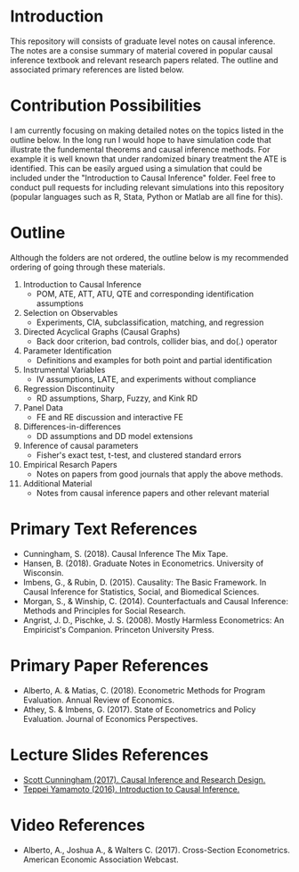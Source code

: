 # Introduction 
This repository will consists of graduate level notes on causal inference. The notes are a consise summary of material covered in popular causal inference textbook and relevant research papers related. The outline and associated primary references are listed below.

# Contribution Possibilities
I am currently focusing on making detailed notes on the topics listed in the outline below. In the long run I would hope to have simulation code that illustrate the fundemental theorems and causal inference methods. For example it is well known that under randomized binary treatment the ATE is identified. This can be easily argued using a simulation that could be included under the "Introduction to Causal Inference" folder. Feel free to conduct pull requests for including relevant simulations into this repository (popular languages such as R, Stata, Python or Matlab are all fine for this).   

# Outline
Although the folders are not ordered, the outline below is my recommended ordering of going through these materials.

1. Introduction to Causal Inference
   * POM, ATE, ATT, ATU, QTE and corresponding identification assumptions
2. Selection on Observables
   * Experiments, CIA, subclassification, matching, and regression
3. Directed Acyclical Graphs (Causal Graphs)
   * Back door criterion, bad controls, collider bias, and do(.) operator
4. Parameter Identification 
   * Definitions and examples for both point and partial identification
5. Instrumental Variables
   * IV assumptions, LATE, and experiments without compliance
6. Regression Discontinuity
   * RD assumptions, Sharp, Fuzzy, and Kink RD
7. Panel Data
   * FE and RE discussion and interactive FE
8. Differences-in-differences
   * DD assumptions and DD model extensions
9. Inference of causal parameters
   * Fisher's exact test, t-test, and clustered standard errors
10. Empirical Resarch Papers
    * Notes on papers from good journals that apply the above methods.
11. Additional Material
    * Notes from causal inference papers and other relevant material

# Primary Text References
- Cunningham, S. (2018). Causal Inference The Mix Tape. 
- Hansen, B. (2018). Graduate Notes in Econometrics. University of Wisconsin.  
- Imbens, G., & Rubin, D. (2015). Causality: The Basic Framework. In Causal Inference for Statistics, Social, and Biomedical Sciences.  
- Morgan, S., & Winship, C. (2014). Counterfactuals and Causal Inference: Methods and Principles for Social Research.
- Angrist, J. D., Pischke, J. S. (2008). Mostly Harmless Econometrics: An Empiricist's Companion. Princeton University Press. 

# Primary Paper References
- Alberto, A. & Matias, C. (2018). Econometric Methods for Program Evaluation. Annual Review of Economics. 
- Athey, S. & Imbens, G. (2017). State of Econometrics and Policy Evaluation. Journal of Economics Perspectives. 

# Lecture Slides References
- [Scott Cunningham (2017). Causal Inference and Research Design.](http://scunning.com/teaching/lectures.pdf)
- [Teppei Yamamoto (2016). Introduction to Causal Inference.](http://web.mit.edu/teppei/www/teaching/Keio2016/)

# Video References
- Alberto, A., Joshua A., & Walters C. (2017). Cross-Section Econometrics. American Economic Association Webcast.
